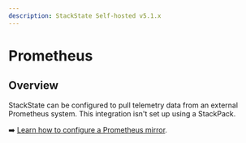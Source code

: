 ```yaml
---
description: StackState Self-hosted v5.1.x 
---
```


# Prometheus

## Overview

StackState can be configured to pull telemetry data from an external Prometheus system. This integration isn't set up using a StackPack. 

➡️ [Learn how to configure a Prometheus mirror](/configure/telemetry/data-sources/prometheus-mirror.md).
